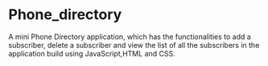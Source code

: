 # Phone_directory
A mini Phone Directory application, which has the functionalities to add a subscriber, delete a subscriber and view the list of all the subscribers in the application build using JavaScript,HTML and CSS.
